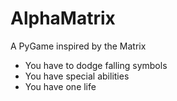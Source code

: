 # AlphaMatrix
A PyGame inspired by the Matrix

- You have to dodge falling symbols
- You have special abilities
- You have one life
